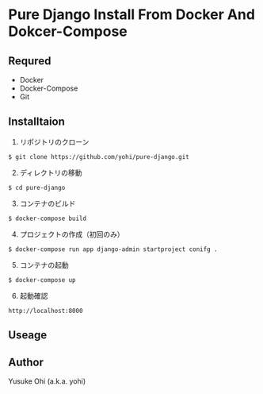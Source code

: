 # Pure Django Install From Docker And Dokcer-Compose

## Requred

* Docker
* Docker-Compose
* Git

## Installtaion

1. リポジトリのクローン

`$
git clone https://github.com/yohi/pure-django.git
`

2. ディレクトリの移動  

`$
cd pure-django
`

3. コンテナのビルド

`$
docker-compose build
`

4. プロジェクトの作成（初回のみ）

`$
docker-compose run app django-admin startproject conifg .
`

5. コンテナの起動

`$
docker-compose up
`

6. 起動確認

`
http://localhost:8000
`

## Useage

## Author
Yusuke Ohi (a.k.a. yohi)
